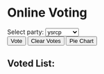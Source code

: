 <!DOCTYPE html>
<html lang="en">

<head>
    <meta charset="UTF-8">
    <meta name="viewport" 
          content="width=device-width, initial-scale=1.0">
    <title>Online Voting</title>
    <link href=
"https://cdn.jsdelivr.net/npm/tailwindcss@2.2.19/dist/tailwind.min.css" 
          rel="stylesheet">
    <script src=
"https://cdn.jsdelivr.net/npm/chart.js@3.7.0/dist/chart.min.js">
      </script>
</head>

<body class="bg-gray-100 h-screen flex 
             flex-col justify-center items-center">
    <div class="bg-white p-8 rounded-lg shadow-md w-full 
                md:w-1/2 lg:w-1/3 border-2 border-green-600">
        <h1 class="text-3xl font-bold text-center mb-8">
              Online Voting
          </h1>
        <div class="flex flex-col mb-4">
            <label for="color" class="text-lg font-semibold mb-2">
                  Select party:
              </label>
            <select id="color" 
                    class="border border-gray-300 rounded-md 
                           py-2 px-3 focus:outline-none">
                <option value="fan">ysrcp</option>
                <option value="cycle">tdp</option>
                <option value="glass">janasena</option>
                <option value="flower">bjp</option>
            </select>
        </div>
        <button id="voteButton"
                class="bg-green-500 text-white px-6 py-2 
                       rounded-md self-center mt-4 focus:outline-none">
              Vote
          </button>
        <button id="clearButton"
            class="bg-red-500 text-white px-6 py-2 
                   rounded-md self-center mt-2 focus:outline-none">
              Clear Votes
          </button>
        <button id="pieChartButton"
            class="bg-purple-500 text-white px-6 py-2 
                   rounded-md self-center mt-2 focus:outline-none">
              Pie Chart
          </button>
        <div id="result" class="mt-8"></div>
        <div id="votes" class="mt-8">
            <h2 class="text-xl font-semibold mb-4">
                  Voted List:
              </h2>
        </div>
        <div class="w-64 h-64 mx-auto">
            <canvas id="pieChart"></canvas>
        </div>
    </div>
    <script>
        document.addEventListener('DOMContentLoaded', function () {
            const colorDropdown = document.getElementById('color');
            const voteButton = document.getElementById('voteButton');
            const clearButton = document.getElementById('clearButton');
            const pieChartButton = document.getElementById('pieChartButton');
            const resultMessage = document.getElementById('result');
            const votedList = document.getElementById('votes');
            let myChart;
            voteButton.addEventListener('click', function () {
                const selectedColor = colorDropdown.value;
                let colorVotes = JSON.parse(localStorage
                                                .getItem('colorVotes')) || {};
                colorVotes[selectedColor] = (colorVotes[selectedColor] || 0)+1;
                localStorage.setItem('colorVotes', JSON.stringify(colorVotes));
                resultMessage.textContent = `You voted for 
                                             ${selectedColor} House.`;
                displayVotes();
            });
            clearButton.addEventListener('click', function () {
                localStorage.removeItem('colorVotes');
                resultMessage.textContent = 'All votes cleared.';
                displayVotes();
                if (myChart) {
                    myChart.destroy();
                }
            });
            pieChartButton.addEventListener('click', function () {
                const colorVotes = JSON.parse(localStorage
                                                    .getItem('colorVotes')) || {};
                const colors = Object.keys(colorVotes);
                const votes = Object.values(colorVotes);
                if (myChart) {
                    myChart.destroy();
                }
                const ctx = document.getElementById('pieChart')
                                    .getContext('2d');
                myChart = new Chart(ctx, {
                    type: 'pie',
                    data: {
                        labels: colors,
                        datasets: [{
                            label: 'Votes',
                            data: votes,
                            backgroundColor: [
                                'rgb(255, 99, 132)',
                                'rgb(54, 162, 235)',
                                'rgb(255, 205, 86)',
                                'rgb(75, 192, 192)',
                            ],
                            hoverOffset: 4
                        }]
                    },
                    options: {
                        plugins: {
                            title: {
                                display: true,
                                text: 'Voting Results'
                            }
                        }
                    }
                });
            });
            function displayVotes() {
                votedList.innerHTML = '';
                const partyVotes = JSON.parse(localStorage
                                              .getItem('partyVotes')) || {};
                for (const color in colorVotes) {
                    const voteItem = document.createElement('li');
                    voteItem.textContent = `${party} election: 
                                            ${elections[party]}`;
                    votedList.appendChild(voteItem);
                }
            }
            displayVotes();
        });
    </script>
</body>

</html>

